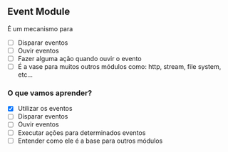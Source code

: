 ## Event Module

É um mecanismo para
* [ ] Disparar eventos
* [ ] Ouvir eventos
* [ ] Fazer alguma ação quando ouvir o evento
* [ ] É a vase para muitos outros módulos como: http, stream, file system, etc...

### O que vamos aprender?

* [x] Utilizar os eventos
* [ ] Disparar eventos
* [ ] Ouvir eventos
* [ ] Executar ações para determinados eventos
* [ ] Entender como ele é a base para outros módulos
